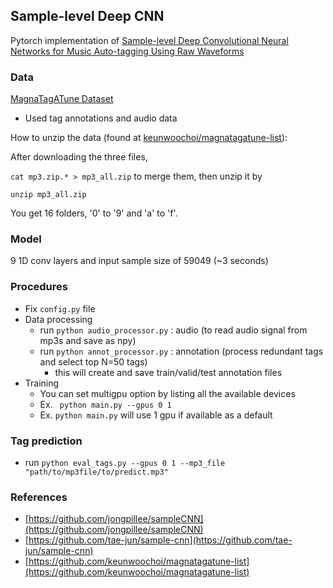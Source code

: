 ## Sample-level Deep CNN
Pytorch implementation of [Sample-level Deep Convolutional Neural Networks for Music Auto-tagging Using Raw Waveforms](https://arxiv.org/abs/1703.01789)

### Data
[MagnaTagATune Dataset](http://mirg.city.ac.uk/codeapps/the-magnatagatune-dataset)
* Used tag annotations and audio data

How to unzip the data (found at [keunwoochoi/magnatagatune-list](https://github.com/keunwoochoi/magnatagatune-list)):

After downloading the three files, 

`cat mp3.zip.* > mp3_all.zip` to merge them, then unzip it by 

`unzip mp3_all.zip`

You get 16 folders, '0' to '9' and 'a' to 'f'.

### Model
9 1D conv layers and input sample size of 59049 (~3 seconds) 

### Procedures
* Fix `config.py` file
* Data processing
    * run ` python audio_processor.py ` :  audio (to read audio signal from mp3s and save as npy) 
    * run ` python annot_processor.py ` :  annotation (process redundant tags and select top N=50 tags)
		* this will create and save train/valid/test annotation files 
* Training
	* You can set multigpu option by listing all the available devices
    * Ex. ` python main.py --gpus 0 1`
	* Ex. ` python main.py ` will use 1 gpu if available as a default 

### Tag prediction
* run `python eval_tags.py --gpus 0 1 --mp3_file "path/to/mp3file/to/predict.mp3" ` 

### References
* [https://github.com/jongpillee/sampleCNN](https://github.com/jongpillee/sampleCNN)
* [https://github.com/tae-jun/sample-cnn](https://github.com/tae-jun/sample-cnn)
* [https://github.com/keunwoochoi/magnatagatune-list](https://github.com/keunwoochoi/magnatagatune-list)


